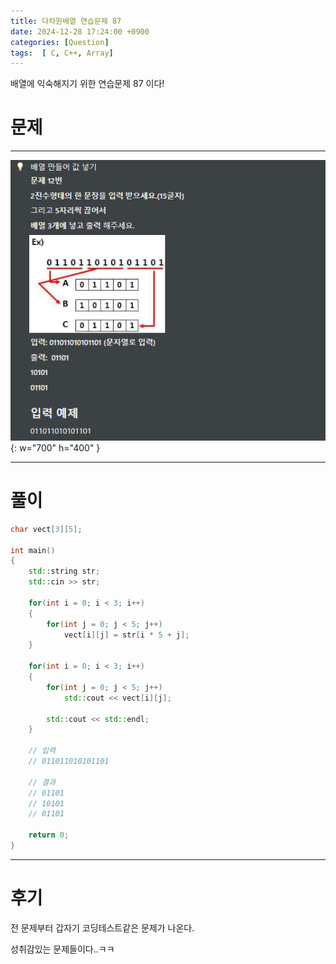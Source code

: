 ```yaml
---
title: 다차원배열 연습문제 87
date: 2024-12-28 17:24:00 +0900
categories: [Question]  
tags:  [ C, C++, Array]
---
```


배열에 익숙해지기 위한 연습문제 87 이다!

# 문제   
---------------------------------------
![Desktop View](/assets/img/Array87.png){: w="700" h="400" }

---------------------------------------

# 풀이

```c++
char vect[3][5];

int main()
{
    std::string str;
    std::cin >> str;

    for(int i = 0; i < 3; i++)
    {
        for(int j = 0; j < 5; j++)
            vect[i][j] = str[i * 5 + j];
    }

    for(int i = 0; i < 3; i++)
    {
        for(int j = 0; j < 5; j++)
            std::cout << vect[i][j];

        std::cout << std::endl;
    }

    // 입력
    // 011011010101101

    // 결과
    // 01101
    // 10101
    // 01101

    return 0;
}
```
---------------------------------------

# 후기

전 문제부터 갑자기 코딩테스트같은 문제가 나온다.

성취감있는 문제들이다..ㅋㅋ
